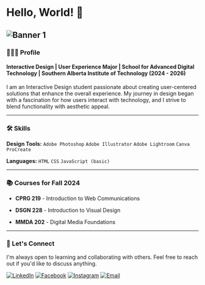 # Hello, World! 👋
![Banner 1](https://file%2B.vscode-resource.vscode-cdn.net/Users/dayanosaur_/Desktop/untitled%20folder/banners/banner%201.png?version%3D1727815459673)
--
### 🙎🏻‍♀️ Profile
#### Interactive Design | User Experience Major | School for Advanced Digital Technology | Southern Alberta Institute of Technology (2024 - 2026)
I am an Interactive Design student passionate about creating user-centered solutions that enhance the overall experience. My journey in design began with a fascination for how users interact with technology, and I strive to blend functionality with aesthetic appeal.
***
### 🛠 Skills
**Design Tools:** `Adobe Photoshop` `Adobe Illustrator` `Adobe Lightroom` `Canva` `ProCreate`

**Languages:** `HTML` `CSS` `JavaScript (basic)`
***
### 📚 Courses for Fall 2024
- **CPRG 219** - Introduction to Web Communications

- **DSGN 228** - Introduction to Visual Design

- **MMDA 202** - Digital Media Foundations
***
### 💬 Let's Connect
I'm always open to learning and collaborating with others. Feel free to reach out if you'd like to discuss anything.

[![LinkedIn](https://img.shields.io/badge/LinkedIn-Profile-0A66C2?style=flat&logo=linkedin&color=FF69B4)](https://www.linkedin.com/in/diane-schultze-863053295)
[![Facebook](https://img.shields.io/badge/Facebook-Profile-000000?style=flat&logo=facebook&logoColor=white&color=FF69B4)](https://www.facebook.com/DnSchltz)
[![Instagram](https://img.shields.io/badge/Instagram-Profile-000000?style=flat&logo=instagram&logoColor=white&color=FF69B4)](https://www.instagram.com/dayanosaaurr)
[![Email](https://img.shields.io/badge/Email-Me-000000?style=flat&logo=gmail&logoColor=white&color=FF69B4)](mailto:rosemariediane.schultze@edu.sait.ca)

